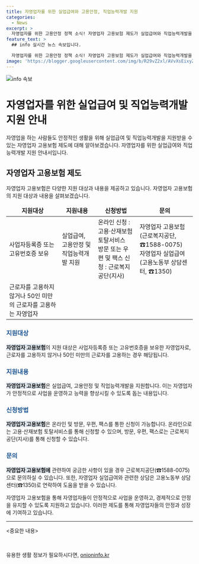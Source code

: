 ```yaml
---
title: 자영업자를 위한 실업급여와 고용안정, 직업능력개발 지원
categories:
  - News
excerpt: >
  자영업자를 위한 고용안정 정책 소식! 자영업자 고용보험 제도가 실업급여와 직업능력개발을 지원합니다. 사업자등록증 또는 고유번호증을 보유한 자영업자들이 지원 대상이며, 온라인 및 방문, 우편, 팩스를 통해 신청할 수 있습니다. 지원 대상에는 제외되는 경우도 있으니 유의해야 합니다. 자세한 내용은 자영업자 고용보험 및 실업급여 담당 기관으로 문의해보세요. 생활 안정을 위한 소중한 혜택을 놓치지 마세요! (출처: 정책브리핑 www.korea.kr)
feature_text: >
  ## info 실시간 뉴스 속보입니다.

  자영업자를 위한 고용안정 정책 소식! 자영업자 고용보험 제도가 실업급여와 직업능력개발을 지원합니다. 사업자등록증 또는 고유번호증을 보유한 자영업자들이 지원 대상이며, 온라인 및 방문, 우편, 팩스를 통해 신청할 수 있습니다. 지원 대상에는 제외되는 경우도 있으니 유의해야 합니다. 자세한 내용은 자영업자 고용보험 및 실업급여 담당 기관으로 문의해보세요. 생활 안정을 위한 소중한 혜택을 놓치지 마세요! (출처: 정책브리핑 www.korea.kr)
image: 'https://blogger.googleusercontent.com/img/b/R29vZ2xl/AVvXsEixyZcFfHzMRdzZMjFBmAUKJYCLCGyLL1o632UiGVXcaFdKo_bkvkuCioo0uUKlGfBVcT3P84aROyZIXSBEx3Aw5nCQ3pTgDom1WDC4m8eifvWiAmWEEVb4x6G_l8C0QH225ldMjyaFvpxGEBGNO37VmDTDMHGhJPq73UglMfDca1-0aw/s1600/blogspot.png'
---
```


<p><img src="https://blogger.googleusercontent.com/img/b/R29vZ2xl/AVvXsEixyZcFfHzMRdzZMjFBmAUKJYCLCGyLL1o632UiGVXcaFdKo_bkvkuCioo0uUKlGfBVcT3P84aROyZIXSBEx3Aw5nCQ3pTgDom1WDC4m8eifvWiAmWEEVb4x6G_l8C0QH225ldMjyaFvpxGEBGNO37VmDTDMHGhJPq73UglMfDca1-0aw/s1600/blogspot.png" alt="info 속보" /></p>

<h1>자영업자를 위한 실업급여 및 직업능력개발 지원 안내</h1>

<p data-ke-size="size16">자영업을 하는 사람들도 안정적인 생활을 위해 실업급여 및 직업능력개발을 지원받을 수 있는 자영업자 고용보험 제도에 대해 알아보겠습니다. 자영업자를 위한 실업급여와 직업능력개발 지원 안내서입니다.</p>

<h2 data-ke-size="size26">자영업자 고용보험 제도</h2>

<p data-ke-size="size16">자영업자 고용보험은 다양한 지원 대상과 내용을 제공하고 있습니다. 자영업자 고용보험의 지원 대상과 내용을 살펴보겠습니다.</p>

<table>
<thead>
<tr>
<td style="text-align: center; height: 17px;"><b>지원대상</b></td>
<td style="text-align: center; height: 17px;"><b>지원내용</b></td>
<td style="text-align: center; height: 17px;"><b>신청방법</b></td>
<td style="text-align: center; height: 17px;"><b>문의</b></td>
</tr>
</thead>
<tbody>
<tr>
<td>사업자등록증 또는 고유번호증 보유</td>
<td>실업급여, 고용안정 및 직업능력개발 지원</td>
<td>온라인 신청 : 고용·산재보험 토탈서비스<br>방문 또는 우편 및 팩스 신청 : 근로복지공단(지사)</td>
<td>자영업자 고용보험(근로복지공단, ☎1588-0075)<br>자영업자 실업급여(고용노동부 상담센터, ☎1350)</td>
</tr>
<tr>
<td>근로자를 고용하지 않거나 50인 미만의 근로자를 고용하는 자영업자</td>
<td>&nbsp;</td>
<td>&nbsp;</td>
<td>&nbsp;</td>
</tr>
</tbody>
</table>

<h3><b><span style="color: #1a5490;">지원대상</span></b></h3>

<p><b><span style="background-color: #21538527;">자영업자 고용보험</span></b>의 지원 대상은 사업자등록증 또는 고유번호증을 보유한 자영업자로, 근로자를 고용하지 않거나 50인 미만의 근로자를 고용하는 경우 해당됩니다.</p>

<h3><b><span style="color: #1a5490;">지원내용</span></b></h3>

<p><b><span style="background-color: #21538527;">자영업자 고용보험</span></b>은 실업급여, 고용안정 및 직업능력개발을 지원합니다. 이는 자영업자가 안정적으로 사업을 운영하고 능력을 향상시킬 수 있도록 돕는 내용입니다.</p>

<h3><b><span style="color: #1a5490;">신청방법</span></b></h3>

<p><b><span style="background-color: #21538527;">자영업자 고용보험</span></b>은 온라인 및 방문, 우편, 팩스를 통한 신청이 가능합니다. 온라인으로는 고용·산재보험 토탈서비스를 통해 신청할 수 있으며, 방문, 우편, 팩스로는 근로복지공단(지사)를 통해 신청할 수 있습니다.</p>

<h3><b><span style="color: #1a5490;">문의</span></b></h3>

<p><b><span style="background-color: #21538527;">자영업자 고용보험에</span></b> 관련하여 궁금한 사항이 있을 경우 근로복지공단(☎1588-0075)으로 문의하실 수 있습니다. 또한, 자영업자 실업급여와 관련한 상담은 고용노동부 상담센터(☎1350)로 연락하여 도움을 받을 수 있습니다.</p>

<p data-ke-size="size16">자영업자 고용보험을 통해 자영업자들이 안정적으로 사업을 운영하고, 경제적으로 안정을 유지할 수 있도록 지원하고 있습니다. 이러한 제도를 통해 자영업자들의 안정과 성장에 기여하고 있습니다.</p>

<hr>

<p>&lt;중요한 내용&gt;</p>

<p data-ke-size="size16">&nbsp;</p>
유용한 생활 정보가 필요하시다면, <a href="https://onioninfo.kr" rel="dofollow">onioninfo.kr</a>


